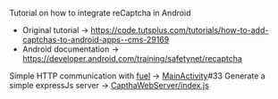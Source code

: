 Tutorial on how to integrate reCaptcha in Android

 * Original tutorial -> https://code.tutsplus.com/tutorials/how-to-add-captchas-to-android-apps--cms-29169
 * Android documentation -> https://developer.android.com/training/safetynet/recaptcha

Simple HTTP communication with [fuel](https://github.com/kittinunf/Fuel) -> [MainActivity](https://github.com/fab327/Android_Tutorial_References/blob/master/14_Captcha/CaptchaClient/app/src/main/java/com/justfabcodes/captcha/MainActivity.kt)#33
Generate a simple expressJs server -> [CapthaWebServer/index.js](https://github.com/fab327/Android_Tutorial_References/blob/master/14_Captcha/CaptchaWebServer/index.js)
